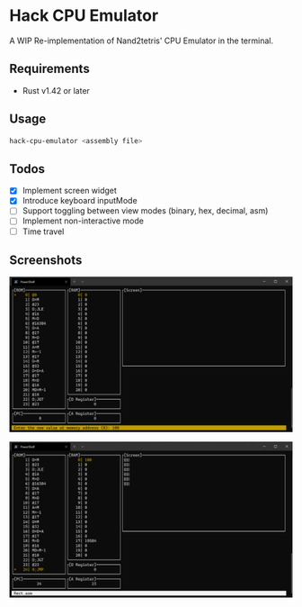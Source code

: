 # Hack CPU Emulator

A WIP Re-implementation of Nand2tetris' CPU Emulator in the terminal.

## Requirements
- Rust v1.42 or later

## Usage
```sh
hack-cpu-emulator <assembly file>
```

## Todos
- [x] Implement screen widget
- [x] Introduce keyboard inputMode
- [ ] Support toggling between view modes (binary, hex, decimal, asm)
- [ ] Implement non-interactive mode
- [ ] Time travel

## Screenshots
![screenshot](https://raw.githubusercontent.com/ducaale/hack-cpu-emulator/master/screenshots/screenshot-1.png)

![screenshot](https://raw.githubusercontent.com/ducaale/hack-cpu-emulator/master/screenshots/screenshot-2.png)
